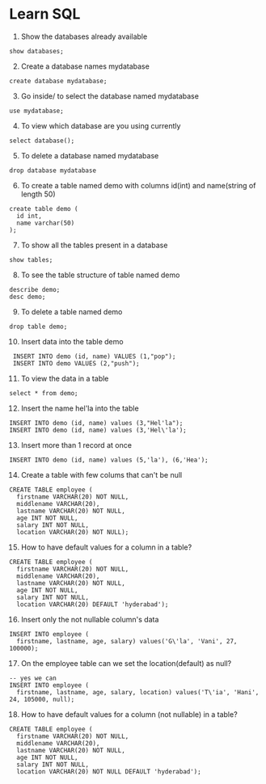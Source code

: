# Learn SQL
1. Show the databases already available
```mysql
show databases;
```
2. Create a database names mydatabase
```mysql
create database mydatabase;
```
3. Go inside/ to select the database named mydatabase
```mysql
use mydatabase;
```
4. To view which database are you using currently
```mysql
select database();
```
5. To delete a database named mydatabase
```mysql
drop database mydatabase
```
6. To create a table named demo with columns id(int) and name(string of length 50)
```mysql
create table demo (
  id int,
  name varchar(50)
);
```
7. To show all the tables present in a database
```mysql
show tables;
```
8. To see the table structure of table named demo
```mysql
describe demo;
desc demo;
```
9. To delete a table named demo
```mysql
drop table demo;
```
10. Insert data into the table demo
```mysql
 INSERT INTO demo (id, name) VALUES (1,"pop");
 INSERT INTO demo VALUES (2,"push");
```
11. To view the data in a table
```mysql
select * from demo;
```
12. Insert the name hel'la into the table
```mysql
INSERT INTO demo (id, name) values (3,"Hel'la");
INSERT INTO demo (id, name) values (3,'Hel\'la');
```
13. Insert more than 1 record at once
```mysql
INSERT INTO demo (id, name) values (5,'la'), (6,'Hea');
```
14. Create a table with few colums that can't be null
```mysql
CREATE TABLE employee (
  firstname VARCHAR(20) NOT NULL,
  middlename VARCHAR(20),
  lastname VARCHAR(20) NOT NULL,
  age INT NOT NULL,
  salary INT NOT NULL,
  location VARCHAR(20) NOT NULL);
```
15. How to have default values for a column in a table?
```mysql
CREATE TABLE employee (
  firstname VARCHAR(20) NOT NULL,
  middlename VARCHAR(20),
  lastname VARCHAR(20) NOT NULL,
  age INT NOT NULL,
  salary INT NOT NULL,
  location VARCHAR(20) DEFAULT 'hyderabad');
```
16. Insert only the not nullable column's data
```mysql
INSERT INTO employee (
  firstname, lastname, age, salary) values('G\'la', 'Vani', 27, 100000);
```
17. On the employee table can we set the location(default) as null?
```mysql
-- yes we can
INSERT INTO employee (
  firstname, lastname, age, salary, location) values('T\'ia', 'Hani', 24, 105000, null);
```
18. How to have default values for a column (not nullable) in a table?
```mysql
CREATE TABLE employee (
  firstname VARCHAR(20) NOT NULL,
  middlename VARCHAR(20),
  lastname VARCHAR(20) NOT NULL,
  age INT NOT NULL,
  salary INT NOT NULL,
  location VARCHAR(20) NOT NULL DEFAULT 'hyderabad');
```
